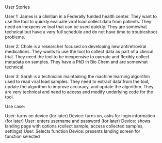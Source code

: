 User Stories

User 1: James is a clinitian in a Federally funded health center. They want to use the tool to quickly evaluate
viral load collect data from patients. They need an inexpensive tool that can be used quickly. They are somewhat
technical but have a very full schedule and do not have time to troubleshoot problems.

User 2: Chole is a researcher focused on developing new antiretroviral medications. They wants to use the tool to
collect data as part of a clinical trial. They need the tool to be inexpensive to operate and flexibly collect
metadata on samples. They have a PhD in Bio Chem and are somewhat technical.

User 3: Sarah is a technician maintaining the machine learning algorithm used to read viral load samples. They need
to extract data from the tool, update the algorithm to improve accuracy, and update the algorithm. They are very
technical and need to access and modify underlying code for the tool.


Use case:

User: turns on device (for later)
Device: turns on, asks for login information (for later)
User: enters username and password (for later)
Device: shows landing page with options (collect sample, access collected samples, settings)
User: Selects function
Device: presents landing screen for function selected
